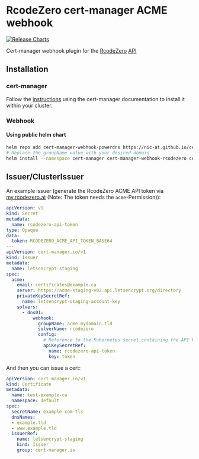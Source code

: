 # RcodeZero cert-manager ACME webhook

[![Release Charts](https://github.com/nic-at/certmanager-webhook-rcodezero/actions/workflows/release.yml/badge.svg?branch=main)](https://github.com/nic-at/certmanager-webhook-rcodezero/actions/workflows/release.yml)

Cert-manager webhook plugin for the  [RcodeZero](https://www.rcodezero.at) [API](https://my.rcodezero.at/openapi)

## Installation

### cert-manager

Follow the [instructions](https://cert-manager.io/docs/installation/) using the cert-manager documentation to install it within your cluster.

### Webhook

#### Using public helm chart
```bash
helm repo add cert-manager-webhook-powerdns https://nic-at.github.io/cert-manager-webhook-rcodezero
# Replace the groupName value with your desired domain
helm install --namespace cert-manager cert-manager-webhook-rcodezero cert-manager-webhook-rcodezero/cert-manager-webhook-rcodezero --set groupName=acme.yourdomain.tld
```

## Issuer/ClusterIssuer

An example issuer (generate the RcodeZero ACME API token via [my.rcodezero.at](https://my.rcodezero.at) (Note: The token needs the `acme`-Permission)):

```yaml
apiVersion: v1
kind: Secret
metadata:
  name: rcodezero-api-token
type: Opaque
data:
  token: RCODEZERO_ACME_API_TOKEN_BASE64
---
apiVersion: cert-manager.io/v1
kind: Issuer
metadata:
  name: letsencrypt-staging
spec:
  acme:
    email: certificates@example.ca
    server: https://acme-staging-v02.api.letsencrypt.org/directory
    privateKeySecretRef:
      name: letsencrypt-staging-account-key
    solvers:
      - dns01:
          webhook:
            groupName: acme.mydomain.tld
            solverName: rcodezero
            config:
              # Reference to the Kubernetes secret containing the API key.
              apiKeySecretRef:
                name: rcodezero-api-token
                key: token

```

And then you can issue a cert:

```yaml
apiVersion: cert-manager.io/v1
kind: Certificate
metadata:
  name: test-example-ca
  namespace: default
spec:
  secretName: example-com-tls
  dnsNames:
  - example.tld
  - www.example.tld
  issuerRef:
    name: letsencrypt-staging
    kind: Issuer
    group: cert-manager.io
```
